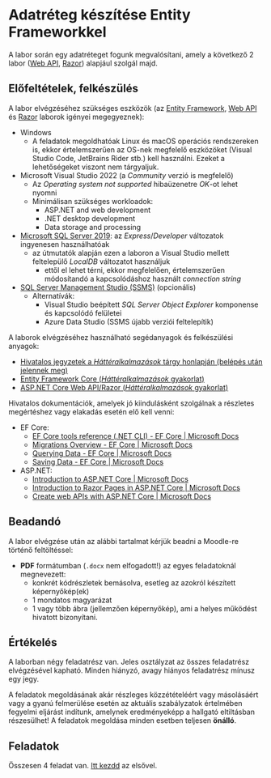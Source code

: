 # Adatréteg készítése Entity Frameworkkel

A labor során egy adatréteget fogunk megvalósítani, amely a következő 2 labor ([Web API](../webapi/README.md), [Razor](../razor/README.md)) alapjául szolgál majd.

## Előfeltételek, felkészülés

A labor elvégzéséhez szükséges eszközök (az [Entity Framework](../ef/README.md), [Web API](../webapi/README.md) és [Razor](../razor/README.md) laborok igényei megegyeznek):

- Windows
  - A feladatok megoldhatóak Linux és macOS operációs rendszereken is, ekkor értelemszerűen az OS-nek megfelelő eszközöket (Visual Studio Code, JetBrains Rider stb.) kell használni. 
  Ezeket a lehetőségeket viszont nem tárgyaljuk.
- Microsoft Visual Studio 2022 (a _Community_ verzió is megfelelő)
  - Az _Operating system not supported_ hibaüzenetre _OK_-ot lehet nyomni
  - Minimálisan szükséges workloadok:
    - ASP.NET and web development
    - .NET desktop development
    - Data storage and processing
- [Microsoft SQL Server 2019](https://www.microsoft.com/en-us/sql-server/sql-server-downloads): az _Express_/_Developer_ változatok ingyenesen használhatóak
  - az útmutatók alapján ezen a laboron a Visual Studio mellett feltelepülő _LocalDB_ változatot használjuk
    - ettől el lehet térni, ekkor megfelelően, értelemszerűen módosítandó a kapcsolódáshoz használt _connection string_
- [SQL Server Management Studio (SSMS)](https://docs.microsoft.com/en-us/sql/ssms/download-sql-server-management-studio-ssms) (opcionális)
  - Alternatívák:
    - Visual Studio beépített *SQL Server Object Explorer* komponense és kapcsolódó felületei 
    - Azure Data Studio (SSMS újabb verziói feltelepítik)

A laborok elvégzéséhez használható segédanyagok és felkészülési anyagok:
- [Hivatalos jegyzetek a _Háttéralkalmazások_ tárgy honlapján (belépés után jelennek meg)](https://www.aut.bme.hu/Course/VIAUBB04)
- [Entity Framework Core (_Háttéralkalmazások_ gyakorlat)](https://github.com/BMEVIAUBB04/gyakorlat-ef)
- [ASP.NET Core Web API/Razor (_Háttéralkalmazások_ gyakorlat)](https://github.com/BMEVIAUBB04/gyakorlat-rest-web-api)

Hivatalos dokumentációk, amelyek jó kiindulásként szolgálnak a részletes megértéshez vagy elakadás esetén elő kell venni:
- EF Core:
  - [EF Core tools reference (.NET CLI) - EF Core | Microsoft Docs](https://docs.microsoft.com/en-us/ef/core/miscellaneous/cli/dotnet)
  - [Migrations Overview - EF Core | Microsoft Docs](https://docs.microsoft.com/en-us/ef/core/managing-schemas/migrations/)
  - [Querying Data - EF Core | Microsoft Docs](https://docs.microsoft.com/en-us/ef/core/querying/)
  - [Saving Data - EF Core | Microsoft Docs](https://docs.microsoft.com/en-us/ef/core/saving/)
- ASP.NET:
  - [Introduction to ASP.NET Core | Microsoft Docs](https://docs.microsoft.com/en-us/aspnet/core/introduction-to-aspnet-core)
  - [Introduction to Razor Pages in ASP.NET Core | Microsoft Docs](https://docs.microsoft.com/en-us/aspnet/core/razor-pages/)
  - [Create web APIs with ASP.NET Core | Microsoft Docs](https://docs.microsoft.com/en-us/aspnet/core/web-api/)

## Beadandó

A labor elvégzése után az alábbi tartalmat kérjük beadni a Moodle-re történő feltöltéssel:
- **PDF** formátumban (`.docx` nem elfogadott!) az egyes feladatoknál megnevezett: 
  - konkrét kódrészletek bemásolva, esetleg az azokról készített képernyőkép(ek)
  - 1 mondatos magyarázat
  - 1 vagy több ábra (jellemzően képernyőkép), ami a helyes működést hivatott bizonyítani. 

## Értékelés

A laborban négy feladatrész van. Jeles osztályzat az összes feladatrész elvégzésével kapható. 
Minden hiányzó, avagy hiányos feladatrész mínusz egy jegy.

A feladatok megoldásának akár részleges közzétételéért vagy másolásáért vagy a gyanú felmerülése esetén az aktuális szabályzatok értelmében fegyelmi eljárást indítunk, amelynek eredményeképp a hallgató eltiltásban részesülhet! 
A feladatok megoldása minden esetben teljesen **önálló**.

## Feladatok

Összesen 4 feladat van. [Itt kezdd](Feladat-1.md) az elsővel.
